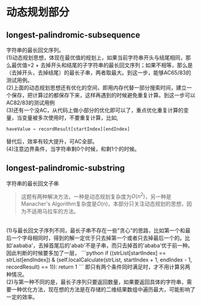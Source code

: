 # 动态规划部分

## longest-palindromic-subsequence
字符串的最长回文序列。
<br>
(1)动态规划思想，体现在最优值的规划上，如果当前字符串开头与结尾相同，那么最优值=2 + 去掉开头和结尾的子字符串的最长回文序列；如果不相等，那么是（去掉开头，去掉结尾）的最长子串，两者取最大。到这一步，能够AC65/83的测试用例。
<br>
(2)上面的动态规划思想还有优化的空间，即用内存代替一部分搜索时间，建立一个保存，把计算过的都保存下来，这样再遇到的时候避免重复计算。到这一步可以AC82/83的测试用例
<br>
(3)还有一个没AC，从代码上做小部分的优化即可以了，重点优化重复计算的变量，当变量被多次使用时，不要重复计算，比如,
```python
haveValue = recordResult[startIndex][endIndex]
```
替代后，效率有较大提升，可AC全部。
<br>
(4)注意边界条件，当字符串剩0个时候，和剩1个的时候。
<br>

## longest-palindromic-substring
字符串的最长回文子串
<br>
>这题有两种解决方法，一种是动态规划复杂度为$O(n^2)$，另一种是Manacher's Algorithm复杂度是$O(n)$，本部分只关注动态规划的思想，因为不适用马拉车的方法。

<br>
(1)与最长回文子序列不同，最长子串不存在一些"贪心"的思路，比如第一个和最后一个字母相同时，得到的解一定优于只去掉第一个或者只去掉最后一个的。比如'aababa'，去掉首尾后的'abab'不是子串，而只去掉首的'ababa'优于前一种。因此判断的时候要多加了一层，
```python
if ((strList[startIndex] == strList[endIndex]) & (self.localCalculate(strList, startIndex + 1, endIndex - 1, recordResult) == 1)):
    return 1
```
即只有两个条件同时满足时，才不用计算另两种情况。
<br>
(2)与第一种不同的是，最长子序列只要返回数量，如果要返回具体的字符串，需要一种优化方法，现在想的方法是在存储的二维结果数组中遍历最大，可能影响了一定的效率。
<br>




